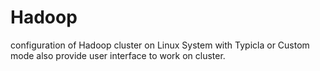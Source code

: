 # Hadoop
configuration of Hadoop cluster on Linux System with Typicla or Custom mode also provide user interface to work on cluster.
